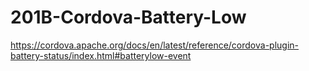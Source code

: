 # 201B-Cordova-Battery-Low

https://cordova.apache.org/docs/en/latest/reference/cordova-plugin-battery-status/index.html#batterylow-event
